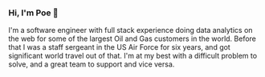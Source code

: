 ### Hi, I'm Poe  👋

I'm a software engineer with full stack experience doing data analytics on the web for some of the largest Oil and Gas customers in the world. Before that I was a staff sergeant in the US Air Force for six years, and got significant world travel out of that.  I'm at my best with a difficult problem to solve, and a great team to support and vice versa. 

<!--
**omegafury/omegafury** is a ✨ _special_ ✨ repository because its `README.md` (this file) appears on your GitHub profile.

Here are some ideas to get you started:

- 🔭 I’m currently working on ...
- 🌱 I’m currently learning ...
- 👯 I’m looking to collaborate on ...
- 🤔 I’m looking for help with ...
- 💬 Ask me about ...
- 📫 How to reach me: ...
- 😄 Pronouns: ...
- ⚡ Fun fact: ...
-->
